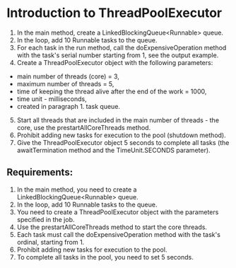 # Introduction to ThreadPoolExecutor

1. In the main method, create a LinkedBlockingQueue&lt;Runnable&gt; queue.
2. In the loop, add 10 Runnable tasks to the queue.
3. For each task in the run method, call the doExpensiveOperation method with the task's serial number starting from 1, see the output example.
4. Create a ThreadPoolExecutor object with the following parameters:
- main number of threads (core) = 3,
- maximum number of threads = 5,
- time of keeping the thread alive after the end of the work = 1000,
- time unit - milliseconds,
- created in paragraph 1. task queue.
5. Start all threads that are included in the main number of threads - the core, use the prestartAllCoreThreads method.
6. Prohibit adding new tasks for execution to the pool (shutdown method).
7. Give the ThreadPoolExecutor object 5 seconds to complete all tasks (the awaitTermination method and the TimeUnit.SECONDS parameter).


## Requirements:
1. In the main method, you need to create a LinkedBlockingQueue&lt;Runnable&gt; queue.
2. In the loop, add 10 Runnable tasks to the queue.
3. You need to create a ThreadPoolExecutor object with the parameters specified in the job.
4. Use the prestartAllCoreThreads method to start the core threads.
5. Each task must call the doExpensiveOperation method with the task's ordinal, starting from 1.
6. Prohibit adding new tasks for execution to the pool.
7. To complete all tasks in the pool, you need to set 5 seconds.